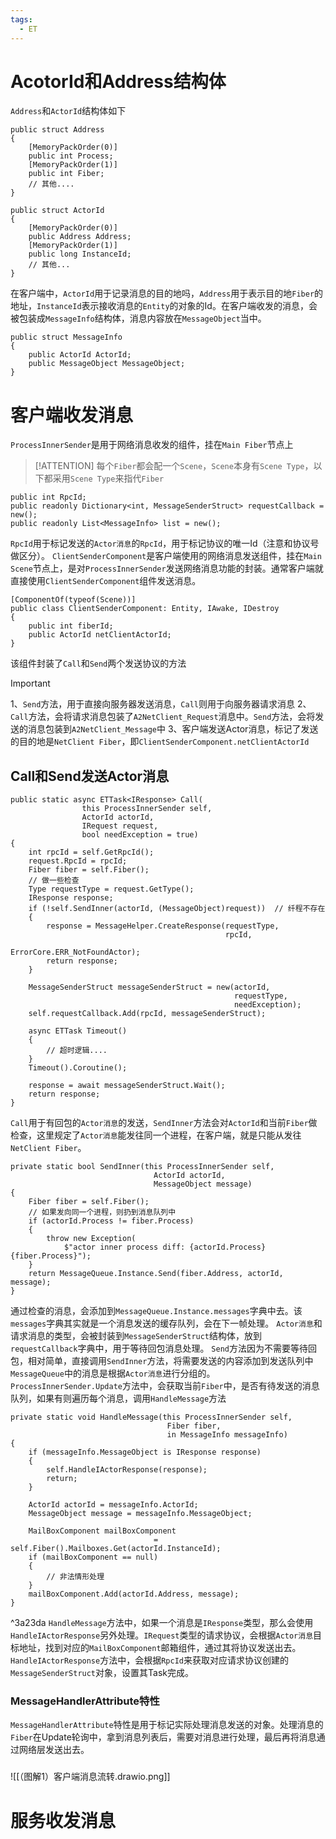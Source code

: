 ```yaml
---
tags:
  - ET
---
```

# AcotorId和Address结构体
`Address`和`ActorId`结构体如下
```CSharp
public struct Address
{
	[MemoryPackOrder(0)]
	public int Process;
	[MemoryPackOrder(1)]
	public int Fiber;
	// 其他....
}

public struct ActorId
{
	[MemoryPackOrder(0)]
	public Address Address;
	[MemoryPackOrder(1)]
	public long InstanceId;
	// 其他...
}
```
在客户端中，`ActorId`用于记录消息的目的地吗，`Address`用于表示目的地`Fiber`的地址，`InstanceId`表示接收消息的`Entity`的对象的Id。在客户端收发的消息，会被包装成`MessageInfo`结构体，消息内容放在`MessageObject`当中。
```CSharp
public struct MessageInfo
{
    public ActorId ActorId;
    public MessageObject MessageObject;
}
```
# 客户端收发消息
`ProcessInnerSender`是用于网络消息收发的组件，挂在`Main Fiber`节点上
>[!ATTENTION]
>每个`Fiber`都会配一个`Scene`，`Scene`本身有`Scene Type`，以下都采用`Scene Type`来指代`Fiber`
```CSharp
public int RpcId;
public readonly Dictionary<int, MessageSenderStruct> requestCallback = new();
public readonly List<MessageInfo> list = new();
```
`RpcId`用于标记发送的`Actor消息`的`RpcId`，用于标记协议的唯一Id（注意和协议号做区分）。
`ClientSenderComponent`是客户端使用的网络消息发送组件，挂在`Main Scene`节点上，是对`ProcessInnerSender`发送网络消息功能的封装。通常客户端就直接使用`ClientSenderComponent`组件发送消息。
```CSharp
[ComponentOf(typeof(Scene))]
public class ClientSenderComponent: Entity, IAwake, IDestroy
{
    public int fiberId;
    public ActorId netClientActorId;
}
```
该组件封装了`Call`和`Send`两个发送协议的方法
>[!IMPORTANT]
>1、`Send`方法，用于直接向服务器发送消息，`Call`则用于向服务器请求消息
>2、`Call`方法，会将请求消息包装了`A2NetClient_Request`消息中。`Send`方法，会将发送的消息包装到`A2NetClient_Message`中
>3、客户端发送Actor消息，标记了发送的目的地是`NetClient Fiber`，即`ClientSenderComponent.netClientActorId`
## Call和Send发送Actor消息
```CSharp
public static async ETTask<IResponse> Call(
                this ProcessInnerSender self,
                ActorId actorId,
                IRequest request,
                bool needException = true)
{
    int rpcId = self.GetRpcId();
    request.RpcId = rpcId;
    Fiber fiber = self.Fiber();
    // 做一些检查
    Type requestType = request.GetType();
    IResponse response;
    if (!self.SendInner(actorId, (MessageObject)request))  // 纤程不存在
    {
        response = MessageHelper.CreateResponse(requestType, 
                                                rpcId, 
                                                ErrorCore.ERR_NotFoundActor);
        return response;
    }
            
    MessageSenderStruct messageSenderStruct = new(actorId, 
                                                  requestType, 
                                                  needException);
    self.requestCallback.Add(rpcId, messageSenderStruct);
    
    async ETTask Timeout()
    {
        // 超时逻辑....
    }        
    Timeout().Coroutine();
    
    response = await messageSenderStruct.Wait();
    return response;
}
```
`Call`用于有回包的`Actor消息`的发送，`SendInner`方法会对`ActorId`和当前`Fiber`做检查，这里规定了`Actor消息`能发往同一个进程，在客户端，就是只能从发往`NetClient Fiber`。
```CSharp
private static bool SendInner(this ProcessInnerSender self, 
                                ActorId actorId, 
                                MessageObject message)
{
    Fiber fiber = self.Fiber();
    // 如果发向同一个进程，则扔到消息队列中
    if (actorId.Process != fiber.Process)
    {
        throw new Exception(
            $"actor inner process diff: {actorId.Process} {fiber.Process}");
    }
    return MessageQueue.Instance.Send(fiber.Address, actorId, message);
}
```
通过检查的消息，会添加到`MessageQueue.Instance.messages`字典中去。该`messages`字典其实就是一个消息发送的缓存队列，会在下一帧处理。
`Actor消息`和请求消息的类型，会被封装到`MessageSenderStruct`结构体，放到`requestCallback`字典中，用于等待回包消息处理。
`Send`方法因为不需要等待回包，相对简单，直接调用`SendInner`方法，将需要发送的内容添加到发送队列中
`MessageQueue`中的消息是根据`Actor消息`进行分组的。`ProcessInnerSender.Update`方法中，会获取当前`Fiber`中，是否有待发送的消息队列，如果有则遍历每个消息，调用`HandleMessage`方法
```CSharp
private static void HandleMessage(this ProcessInnerSender self, 
                                   Fiber fiber, 
                                   in MessageInfo messageInfo)  
{  
    if (messageInfo.MessageObject is IResponse response)  
    {        
        self.HandleIActorResponse(response);  
        return;  
    }  
    
    ActorId actorId = messageInfo.ActorId;  
    MessageObject message = messageInfo.MessageObject;  
  
    MailBoxComponent mailBoxComponent 
                                = self.Fiber().Mailboxes.Get(actorId.InstanceId);  
    if (mailBoxComponent == null)  
    {        
        // 非法情形处理
    }    
    mailBoxComponent.Add(actorId.Address, message);  
}
```
^3a23da
`HandleMessage`方法中，如果一个消息是`IResponse`类型，那么会使用`HandleIActorResponse`另外处理。`IRequest`类型的请求协议，会根据`Actor消息`目标地址，找到对应的`MailBoxComponent`邮箱组件，通过其将协议发送出去。
`HandleIActorResponse`方法中，会根据`RpcId`来获取对应请求协议创建的`MessageSenderStruct`对象，设置其Task完成。
### MessageHandlerAttribute特性
`MessageHandlerAttribute`特性是用于标记实际处理消息发送的对象。处理消息的`Fiber`在Update轮询中，拿到消息列表后，需要对消息进行处理，最后再将消息通过网络层发送出去。
### 
![[（图解1）客户端消息流转.drawio.png]]
# 服务收发消息
